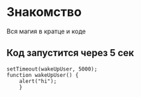# Знакомство

Вся магия в кратце и коде

## Код запустится через 5 сек

	setTimeout(wakeUpUser, 5000);
	function wakeUpUser() {
	    alert("hi");
	    }

## 
